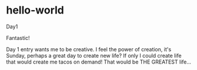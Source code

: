 # hello-world
Day1

Fantastic!

Day 1 entry wants me to be creative.
I feel the power of creation, it's Sunday, perhaps a great day to create new life? 
If only I could create life that would create me tacos on demand! 
That would be THE GREATEST life...
